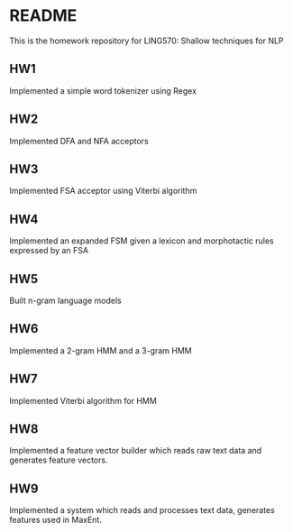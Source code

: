# README

This is the homework repository for LING570: Shallow techniques for NLP



## HW1

Implemented a simple word tokenizer using Regex

## HW2

Implemented DFA and NFA acceptors

## HW3

Implemented FSA acceptor using Viterbi algorithm

## HW4

Implemented an expanded FSM given a lexicon and morphotactic rules expressed by an FSA

## HW5

Built n-gram language models

## HW6

Implemented a 2-gram HMM and a 3-gram HMM

## HW7

Implemented Viterbi algorithm for HMM

## HW8

Implemented a feature vector builder which reads raw text data and generates feature vectors.

## HW9

Implemented a system which reads and processes text data, generates features used in MaxEnt.



